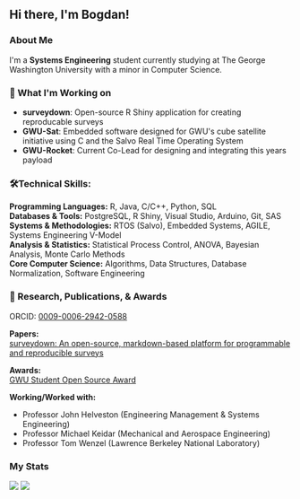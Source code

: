 ## Hi there, I'm Bogdan!

### About Me

I'm a **Systems Engineering** student currently studying at The George Washington University with a minor in Computer Science. 

### 🔭 What I'm Working on

* **surveydown**: Open-source R Shiny application for creating reproducable surveys
* **GWU-Sat**: Embedded software designed for GWU's cube satellite initiative using C and the Salvo Real Time Operating System
* **GWU-Rocket**: Current Co-Lead for designing and integrating this years payload

### 🛠️Technical Skills:  
**Programming Languages:** R, Java, C/C++, Python, SQL  
**Databases & Tools:** PostgreSQL, R Shiny, Visual Studio, Arduino, Git, SAS  
**Systems & Methodologies:** RTOS (Salvo), Embedded Systems, AGILE, Systems Engineering V-Model  
**Analysis & Statistics:** Statistical Process Control, ANOVA, Bayesian Analysis, Monte Carlo Methods  
**Core Computer Science:** Algorithms, Data Structures, Database Normalization, Software Engineering  

### 🎯 Research, Publications, & Awards
ORCID: [0009-0006-2942-0588](https://orcid.org/0009-0006-2942-0588)

**Papers:**   
[surveydown: An open-source, markdown-based platform for programmable and reproducible surveys](https://journals.plos.org/plosone/article?id=10.1371/journal.pone.0331002)  

**Awards:**  
[GWU Student Open Source Award](https://ospo.gwu.edu/2024-student-open-source-award-winners)  

**Working/Worked with:**

* Professor John Helveston (Engineering Management & Systems Engineering)
* Professor Michael Keidar (Mechanical and Aerospace Engineering)
* Professor Tom Wenzel (Lawrence Berkeley National Laboratory) 

### My Stats  

![](https://github-readme-stats.vercel.app/api?username=Buneabt&show_icons=true&theme=radical&hide_border=true&count_private=true)
![](https://github-readme-stats.vercel.app/api/top-langs/?username=Buneabt&layout=compact&theme=radical&hide_border=true)

